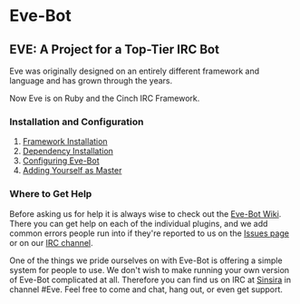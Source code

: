 # Eve-Bot

## EVE: A Project for a Top-Tier IRC Bot

Eve was originally designed on an entirely different framework and language and has grown through the years.

Now Eve is on Ruby and the Cinch IRC Framework.

### Installation and Configuration
1. [Framework Installation](https://github.com/Namasteh/Eve-Bot/wiki/%5BCore%5D-Installation-of-Framework)
1. [Dependency Installation](https://github.com/Namasteh/Eve-Bot/wiki/%5BCore%5D-Installation-of-Dependencies)
1. [Configuring Eve-Bot](https://github.com/Namasteh/Eve-Bot/wiki/%5BCore%5D-Configuring-Eve-Bot)
1. [Adding Yourself as Master](https://github.com/Namasteh/Eve-Bot/wiki/%5BCore%5D-Adding-Yourself-as-Master)

### Where to Get Help
Before asking us for help it is always wise to check out the [Eve-Bot Wiki](https://github.com/Namasteh/Eve-Bot/wiki). There you can get help on each of the individual plugins, and we add common errors people run into if they're reported to us on the [Issues page](https://github.com/Namasteh/Eve-Bot/issues) or on our [IRC channel](irc://irc.sinsira.net:6667/#Eve).

One of the things we pride ourselves on with Eve-Bot is offering a simple system for people to use. We don't wish to make running your own version of Eve-Bot complicated at all. Therefore you can find us on IRC at [Sinsira](irc://irc.sinsira.net) in channel #Eve. Feel free to come and chat, hang out, or even get support.
